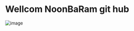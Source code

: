 # Wellcom NoonBaRam git hub  

![image](https://github.com/user-attachments/assets/f2458405-c6a7-42cc-92e9-e55927b88703)
